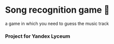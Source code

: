 # Song recognition game 🎵
a game in which you need to guess the music track
<h3>Project for Yandex Lyceum</h3>
